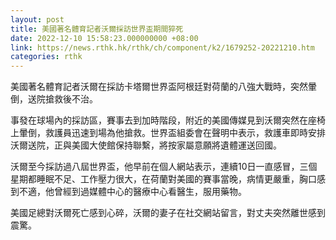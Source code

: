 ```yaml
---
layout: post
title: 美國著名體育記者沃爾採訪世界盃期間猝死
date: 2022-12-10 15:58:23.000000000 +08:00
link: https://news.rthk.hk/rthk/ch/component/k2/1679252-20221210.htm
categories: rthk
---
```


美國著名體育記者沃爾在採訪卡塔爾世界盃阿根廷對荷蘭的八強大戰時，突然暈倒，送院搶救後不治。

事發在球場內的採訪區，賽事去到加時階段，附近的美國傳媒見到沃爾突然在座椅上暈倒，救護員迅速到場為他搶救。世界盃組委會在聲明中表示，救護車即時安排沃爾送院，正與美國大使館保持聯繫，將按家屬意願將遺體運送回國。

沃爾至今採訪過八屆世界盃，他早前在個人網站表示，連續10日一直感冒，三個星期都睡眠不足、工作壓力很大，在荷蘭對美國的賽事當晚，病情更嚴重，胸口感到不適，他曾經到過媒體中心的醫療中心看醫生，服用藥物。

美國足總對沃爾死亡感到心碎，沃爾的妻子在社交網站留言，對丈夫突然離世感到震驚。

